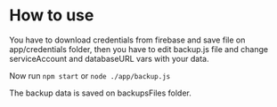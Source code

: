 # How to use

You have to download credentials from firebase and save file on app/credentials folder, then you have to edit backup.js file and change serviceAccount and databaseURL vars with your data.

Now run `npm start` or `node ./app/backup.js`

The backup data is saved on backupsFiles folder.